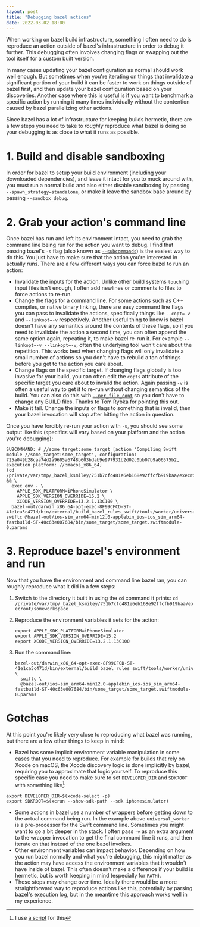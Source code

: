```yaml
---
layout: post
title: "Debugging bazel actions"
date: 2022-03-02 18:00
---
```


When working on bazel build infrastructure, something I often need to do
is reproduce an action outside of bazel's infrastructure in order to
debug it further. This debugging often involves changing flags or
swapping out the tool itself for a custom built version.

In many cases updating your bazel configuration as normal should work
well enough. But sometimes when you're iterating on things that
invalidate a significant portion of your build it can be faster to work
on things outside of bazel first, and then update your bazel
configuration based on your discoveries. Another case where this is
useful is if you want to benchmark a specific action by running it many
times individually without the contention caused by bazel parallelizing
other actions.

Since bazel has a lot of infrastructure for keeping builds hermetic,
there are a few steps you need to take to _roughly_ reproduce what bazel
is doing so your debugging is as close to what it runs as possible.

# 1. Build and disable sandboxing

In order for bazel to setup your build environment (including your
downloaded dependencies), and leave it intact for you to muck around
with, you must run a normal build and also either disable sandboxing by
passing `--spawn_strategy=standalone`, or make it leave the sandbox base
around by passing `--sandbox_debug`.

# 2. Grab your action's command line

Once bazel has run and left its environment intact, you need to grab the
command line being run for the action you want to debug. I find that
passing bazel's `-s` flag (also known as [`--subcommands`][subcommands])
is the easiest way to do this. You just have to make sure that the
action you're interested in actually runs. There are a few different
ways you can force bazel to run an action:

- Invalidate the inputs for the action. Unlike other build systems
  `touch`ing input files isn't enough, I often add newlines or comments
  to files to force actions to re-run.
- Change the flags for a command line. For some actions such as C++
  compiles, or native binary linking, there are easy command line flags
  you can pass to invalidate the actions, specifically things like
  `--copt=-v` and `--linkopt=-v` respectively. Another useful thing to
  know is bazel doesn't have any semantics around the contents of these
  flags, so if you need to invalidate the action a second time, you can
  often append the same option again, repeating it, to make bazel re-run
  it. For example `--linkopt=-v --linkopt=-v`, often the underlying tool
  won't care about the repetition. This works best when changing flags
  will only invalidate a small number of actions so you don't have to
  rebuild a ton of things before you get to the action you care about.
- Change flags on the specific target. If changing flags globally is too
  invasive for your build, you can often edit the `copts` attribute of
  the specific target you care about to invalid the action. Again
  passing `-v` is often a useful way to get it to re-run without
  changing semantics of the build. You can also do this with
  [`--per_file_copt`][perfilecopt] so you don't have to change any BUILD
  files. Thanks to Tom Rybka for pointing this out.
- Make it fail. Change the inputs or flags to something that is invalid,
  then your bazel invocation will stop after hitting the action in
  question.

Once you have forcibly re-run your action with `-s`, you should see some
output like this (specifics will vary based on your platform and the
action you're debugging):

```
SUBCOMMAND: # //some_target:some_target [action 'Compiling Swift module //some_target:some_target', configuration: 725a049b28caa74d2a9605a6748b603bdab9e977931b2d02c0bb07b9a06575b2, execution platform: //:macos_x86_64]
(cd /private/var/tmp/_bazel_ksmiley/751b7cfc481e6eb168e92ffcfb919baa/execroot/someworkspace && \
  exec env - \
    APPLE_SDK_PLATFORM=iPhoneSimulator \
    APPLE_SDK_VERSION_OVERRIDE=15.2 \
    XCODE_VERSION_OVERRIDE=13.2.1.13C100 \
  bazel-out/darwin_x86_64-opt-exec-8F99CFCD-ST-41e1ca5c471d/bin/external/build_bazel_rules_swift/tools/worker/universal_worker swiftc @bazel-out/ios-sim_arm64-min12.0-applebin_ios-ios_sim_arm64-fastbuild-ST-40c63e007684/bin/some_target/some_target.swiftmodule-0.params
```

# 3. Reproduce bazel's environment and run

Now that you have the environment and command line bazel ran, you can
roughly reproduce what it did in a few steps:

1. Switch to the directory it built in using the `cd` command it prints:
   `cd /private/var/tmp/_bazel_ksmiley/751b7cfc481e6eb168e92ffcfb919baa/execroot/someworkspace`
2. Reproduce the environment variables it sets for the action:

    ```
    export APPLE_SDK_PLATFORM=iPhoneSimulator
    export APPLE_SDK_VERSION_OVERRIDE=15.2
    export XCODE_VERSION_OVERRIDE=13.2.1.13C100
    ```

3. Run the command line:

    ```
    bazel-out/darwin_x86_64-opt-exec-8F99CFCD-ST-41e1ca5c471d/bin/external/build_bazel_rules_swift/tools/worker/universal_worker \
      swiftc \
      @bazel-out/ios-sim_arm64-min12.0-applebin_ios-ios_sim_arm64-fastbuild-ST-40c63e007684/bin/some_target/some_target.swiftmodule-0.params
    ```

# Gotchas

At this point you're likely very close to reproducing what bazel was
running, but there are a few other things to keep in mind:

- Bazel has some implicit environment variable manipulation in some
  cases that you need to reproduce. For example for builds that rely on
  Xcode on macOS, the Xcode discovery logic is done implicitly by bazel,
  requiring you to approximate that logic yourself. To reproduce this
  specific case you need to make sure to set `DEVELOPER_DIR` and
  `SDKROOT` with something like[^1]:

```
export DEVELOPER_DIR=$(xcode-select -p)
export SDKROOT=$(xcrun --show-sdk-path --sdk iphonesimulator)
```

- Some actions in bazel use a number of wrappers before getting down to
  the actual command being run. In the example above `universal_worker`
  is a pre-processor for the Swift command line. Sometimes you might
  want to go a bit deeper in the stack. I often pass `-v` as an extra
  argument to the wrapper invocation to get the final command line it
  runs, and then iterate on that instead of the one bazel invokes.
- Other environment variables can impact behavior. Depending on how you
  run bazel normally and what you're debugging, this might matter as the
  action may have access the environment variables that it wouldn't have
  inside of bazel. This often doesn't make a difference if your build is
  hermetic, but is worth keeping in mind (especially for `PATH`).
- These steps may change over time. Ideally there would be a more
  straightforward way to reproduce actions like this, potentially by
  parsing bazel's execution log, but in the meantime this approach works
  well in my experience.

[^1]: I use [a script][a script] for this

[a script]: https://github.com/keith/dotfiles/blob/main/functions/set-bazel-env
[perfilecopt]: https://bazel.build/reference/command-line-reference#flag--per_file_coptg
[subcommands]: https://bazel.build/reference/command-line-reference#flag--subcommands
